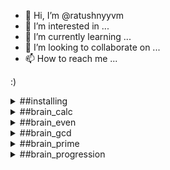- 👋 Hi, I’m @ratushnyyvm
- 👀 I’m interested in ...
- 🌱 I’m currently learning ...
- 💞️ I’m looking to collaborate on ...
- 📫 How to reach me ...

<!---
ratushnyyvm/ratushnyyvm is a ✨ special ✨ repository because its `README.md` (this file) appears on your GitHub profile.
You can click the Preview link to take a look at your changes.
--->
 :) 

<details>
  <summary>##installing</summary>
    
  ### win
  тесттесттест
</details>

<details>
  <summary>##brain_calc</summary>
    
  ### win
  тесттесттест

  ### loss
  тесттесттест
</details>

<details>
  <summary>##brain_even</summary>
    
  ### win
  тесттесттест

  ### loss
  тесттесттест
</details>

<details>
  <summary>##brain_gcd</summary>
    
  ### win
  тесттесттест

  ### loss
  тесттесттест
</details>

<details>
  <summary>##brain_prime</summary>
    
  ### win
  тесттесттест

  ### loss
  тесттесттест
</details>

<details>
  <summary>##brain_progression</summary>
    
  ### win
  тесттесттест

  ### loss
  тесттесттест
</details>
